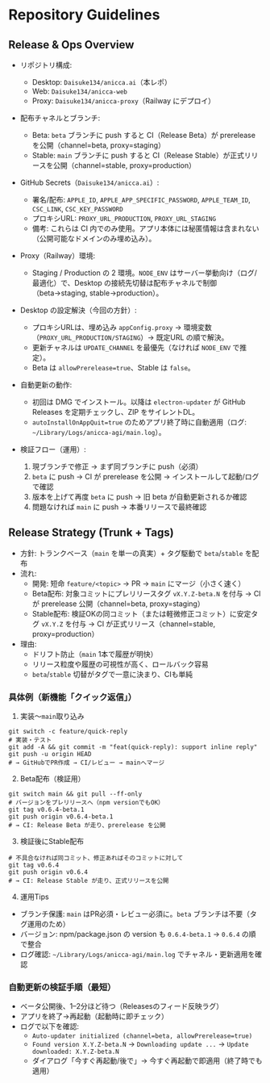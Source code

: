 # Repository Guidelines

## Release & Ops Overview

- リポジトリ構成:
  - Desktop: `Daisuke134/anicca.ai`（本レポ）
  - Web: `Daisuke134/anicca-web`
  - Proxy: `Daisuke134/anicca-proxy`（Railway にデプロイ）

- 配布チャネルとブランチ:
  - Beta: `beta` ブランチに push すると CI（Release Beta）が prerelease を公開（channel=beta, proxy=staging）
  - Stable: `main` ブランチに push すると CI（Release Stable）が正式リリースを公開（channel=stable, proxy=production）

- GitHub Secrets（`Daisuke134/anicca.ai`）:
  - 署名/配布: `APPLE_ID`, `APPLE_APP_SPECIFIC_PASSWORD`, `APPLE_TEAM_ID`, `CSC_LINK`, `CSC_KEY_PASSWORD`
  - プロキシURL: `PROXY_URL_PRODUCTION`, `PROXY_URL_STAGING`
  - 備考: これらは CI 内でのみ使用。アプリ本体には秘匿情報は含まれない（公開可能なドメインのみ埋め込み）。

- Proxy（Railway）環境:
  - Staging / Production の 2 環境。`NODE_ENV` はサーバー挙動向け（ログ/最適化）で、Desktop の接続先切替は配布チャネルで制御（beta→staging, stable→production）。

- Desktop の設定解決（今回の方針）:
  - プロキシURLは、埋め込み `appConfig.proxy` → 環境変数（`PROXY_URL_PRODUCTION/STAGING`）→ 既定URL の順で解決。
  - 更新チャネルは `UPDATE_CHANNEL` を最優先（なければ `NODE_ENV` で推定）。
  - Beta は `allowPrerelease=true`、Stable は `false`。

- 自動更新の動作:
  - 初回は DMG でインストール。以降は `electron-updater` が GitHub Releases を定期チェックし、ZIP をサイレントDL。
  - `autoInstallOnAppQuit=true` のためアプリ終了時に自動適用（ログ: `~/Library/Logs/anicca-agi/main.log`）。

- 検証フロー（運用）:
  1. 現ブランチで修正 → まず同ブランチに push（必須）
  2. `beta` に push → CI が prerelease を公開 → インストールして起動/ログで確認
  3. 版本を上げて再度 `beta` に push → 旧 beta が自動更新されるか確認
  4. 問題なければ `main` に push → 本番リリースで最終確認

## Release Strategy (Trunk + Tags)

- 方針: トランクベース（`main` を単一の真実）+ タグ駆動で `beta`/`stable` を配布
- 流れ:
  - 開発: 短命 `feature/<topic>` → PR → `main` にマージ（小さく速く）
  - Beta配布: 対象コミットにプレリリースタグ `vX.Y.Z-beta.N` を付与 → CI が prerelease 公開（channel=beta, proxy=staging）
  - Stable配布: 検証OKの同コミット（または軽微修正コミット）に安定タグ `vX.Y.Z` を付与 → CI が正式リリース（channel=stable, proxy=production）
- 理由:
  - ドリフト防止（`main` 1本で履歴が明快）
  - リリース粒度や履歴の可視性が高く、ロールバック容易
  - `beta`/`stable` 切替がタグで一意に決まり、CIも単純

### 具体例（新機能「クイック返信」）

1) 実装～`main`取り込み
```
git switch -c feature/quick-reply
# 実装・テスト
git add -A && git commit -m "feat(quick-reply): support inline reply"
git push -u origin HEAD
# → GitHubでPR作成 → CI/レビュー → mainへマージ
```

2) Beta配布（検証用）
```
git switch main && git pull --ff-only
# バージョンをプレリリースへ（npm versionでもOK）
git tag v0.6.4-beta.1
git push origin v0.6.4-beta.1
# → CI: Release Beta が走り、prerelease を公開
```

3) 検証後にStable配布
```
# 不具合なければ同コミット、修正あればそのコミットに対して
git tag v0.6.4
git push origin v0.6.4
# → CI: Release Stable が走り、正式リリースを公開
```

4) 運用Tips
- ブランチ保護: `main` はPR必須・レビュー必須に。`beta` ブランチは不要（タグ運用のため）
- バージョン: npm/package.json の version も `0.6.4-beta.1` → `0.6.4` の順で整合
- ログ確認: `~/Library/Logs/anicca-agi/main.log` でチャネル・更新適用を確認

### 自動更新の検証手順（最短）
- ベータ公開後、1–2分ほど待つ（Releasesのフィード反映ラグ）
- アプリを終了→再起動（起動時に即チェック）
- ログで以下を確認:
  - `Auto-updater initialized (channel=beta, allowPrerelease=true)`
  - `Found version X.Y.Z-beta.N` → `Downloading update ...` → `Update downloaded: X.Y.Z-beta.N`
  - ダイアログ「今すぐ再起動/後で」→ 今すぐ再起動で即適用（終了時でも適用）
